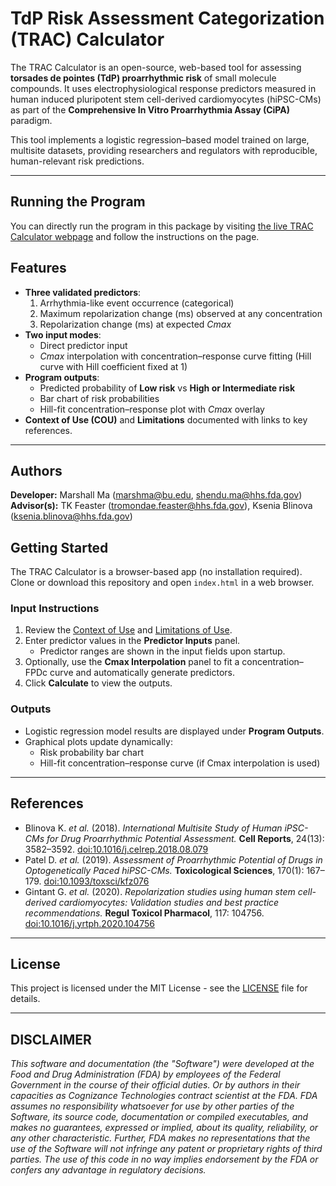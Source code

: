 # TdP Risk Assessment Categorization (TRAC) Calculator

The TRAC Calculator is an open-source, web-based tool for assessing **torsades de pointes (TdP) proarrhythmic risk** of small molecule compounds. It uses electrophysiological response predictors measured in human induced pluripotent stem cell-derived cardiomyocytes (hiPSC-CMs) as part of the **Comprehensive In Vitro Proarrhythmia Assay (CiPA)** paradigm.

This tool implements a logistic regression–based model trained on large, multisite datasets, providing researchers and regulators with reproducible, human-relevant risk predictions.

---

## Running the Program

You can directly run the program in this package by visiting [the live TRAC Calculator webpage](https://tkfeaster.github.io/TRAC-Calculator/) and follow the instructions on the page.

## Features

- **Three validated predictors**:
  1. Arrhythmia-like event occurrence (categorical)
  2. Maximum repolarization change (ms) observed at any concentration
  3. Repolarization change (ms) at expected *Cmax*
- **Two input modes**:
  - Direct predictor input  
  - *Cmax* interpolation with concentration–response curve fitting (Hill curve with Hill coefficient fixed at 1)
- **Program outputs**:
  - Predicted probability of **Low risk** vs **High or Intermediate risk**
  - Bar chart of risk probabilities
  - Hill-fit concentration–response plot with *Cmax* overlay
- **Context of Use (COU)** and **Limitations** documented with links to key references.

---

## Authors

**Developer:** Marshall Ma (marshma@bu.edu, shendu.ma@hhs.fda.gov)  
**Advisor(s):** TK Feaster (tromondae.feaster@hhs.fda.gov), Ksenia Blinova (ksenia.blinova@hhs.fda.gov)

## Getting Started

The TRAC Calculator is a browser-based app (no installation required). Clone or download this repository and open `index.html` in a web browser.

### Input Instructions
1. Review the [Context of Use](cou.html#coU) and [Limitations of Use](cou.html#limitations).
2. Enter predictor values in the **Predictor Inputs** panel.  
   - Predictor ranges are shown in the input fields upon startup.
3. Optionally, use the **Cmax Interpolation** panel to fit a concentration–FPDc curve and automatically generate predictors.
4. Click **Calculate** to view the outputs.

### Outputs
- Logistic regression model results are displayed under **Program Outputs**.  
- Graphical plots update dynamically:
  - Risk probability bar chart
  - Hill-fit concentration–response curve (if Cmax interpolation is used)

---

## References

- Blinova K. *et al.* (2018). *International Multisite Study of Human iPSC-CMs for Drug Proarrhythmic Potential Assessment.* **Cell Reports**, 24(13): 3582–3592. [doi:10.1016/j.celrep.2018.08.079](https://doi.org/10.1016/j.celrep.2018.08.079)  
- Patel D. *et al.* (2019). *Assessment of Proarrhythmic Potential of Drugs in Optogenetically Paced hiPSC-CMs.* **Toxicological Sciences**, 170(1): 167–179. [doi:10.1093/toxsci/kfz076](https://doi.org/10.1093/toxsci/kfz076)  
- Gintant G. *et al.* (2020). *Repolarization studies using human stem cell-derived cardiomyocytes: Validation studies and best practice recommendations.* **Regul Toxicol Pharmacol**, 117: 104756. [doi:10.1016/j.yrtph.2020.104756](https://doi.org/10.1016/j.yrtph.2020.104756)  

---

## License

This project is licensed under the MIT License - see the [LICENSE](LICENSE) file for details.

---

## DISCLAIMER

*This software and documentation (the "Software") were developed at the Food and Drug Administration (FDA) by employees of the Federal Government in the course of their official duties. Or by authors in their capacities as Cognizance Technologies contract scientist at the FDA. FDA assumes no responsibility whatsoever for use by other parties of the Software, its source code, documentation or compiled executables, and makes no guarantees, expressed or implied, about its quality, reliability, or any other characteristic. Further, FDA makes no representations that the use of the Software will not infringe any patent or proprietary rights of third parties. The use of this code in no way implies endorsement by the FDA or confers any advantage in regulatory decisions.*
